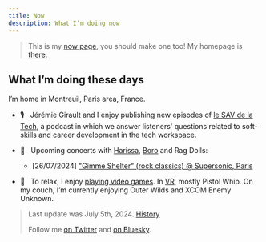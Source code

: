 ```yaml
---
title: Now
description: What I’m doing now
---
```


> This is my [now page](http://nownownow.com/about), you should make one too! My homepage is [there](/).

## What I’m doing these days

I’m home in Montreuil, Paris area, France.

- 🎙️  &nbsp; Jérémie Girault and I enjoy publishing new episodes of [le SAV de la Tech](https://www.lesav.tech/), a podcast in which we answer listeners' questions related to soft-skills and career development in the tech workspace.

- 🎸  &nbsp; Upcoming concerts with [Harissa](https://harissaofficial.com), [Boro](https://linktr.ee/borotheband) and Rag Dolls:

    - [26/07/2024] ["Gimme Shelter" (rock classics) @ Supersonic, Paris](https://www.facebook.com/events/1259827475423571/)

- 👾  &nbsp; To relax, I enjoy [playing video games](https://ggapp.io/omikron). In [VR](/vr), mostly Pistol Whip. On my couch, I’m currently enjoying Outer Wilds and XCOM Enemy Unknown.

> Last update was July 5th, 2024. [History](https://github.com/adrienjoly/adrienjoly.github.com/commits/master/now)
>
> Follow me [on Twitter](https://twitter.com/adrienjoly) and [on Bluesky](https://bsky.app/profile/adrienjoly.com).
